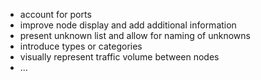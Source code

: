 - account for ports
- improve node display and add additional information
- present unknown list and allow for naming of unknowns
- introduce types or categories
- visually represent traffic volume between nodes
- ...